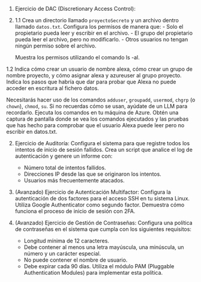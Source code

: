 1. Ejercicio de DAC (Discretionary Access Control):
2. 
    1.1   Crea un directorio llamado `proyectoSecreto` y un archivo dentro llamado `datos.txt`. Configura los permisos de manera que:
        - Solo el propietario pueda leer y escribir en el archivo.
        - El grupo del propietario pueda leer el archivo, pero no modificarlo.
        - Otros usuarios no tengan ningún permiso sobre el archivo.

   Muestra los permisos utilizando el comando ls -al.

1.2 Indica cómo crear un usuario de nombre alexa, cómo crear un grupo de nombre proyecto, y cómo  asignar alexa y azureuser al grupo proyecto. Indica los pasos que habría que dar para probar que Alexa no puede acceder en escritura al fichero datos.

   Necesitarás hacer uso de los comandos `adduser`, `groupadd`, `usermod`, `chgrp` (o `chown`), `chmod`, `su`. Si no recuerdas cómo se usan, ayúdate de un LLM para recordarlo. Ejecuta los comandos en tu máquina de Azure. Obtén una captura de pantalla donde se vea los comandos ejecutados y las pruebas que has hecho para comprobar que el usuario Alexa puede leer pero no escribir en datos.txt.

2. Ejercicio de Auditoría:
   Configura el sistema para que registre todos los intentos de inicio de sesión fallidos. Crea un script que analice el log de autenticación y genere un informe con:
   - Número total de intentos fallidos.
   - Direcciones IP desde las que se originaron los intentos.
   - Usuarios más frecuentemente atacados.

3. (Avanzado) Ejercicio de Autenticación Multifactor:
   Configura la autenticación de dos factores para el acceso SSH en tu sistema Linux. Utiliza Google Authenticator como segundo factor. Demuestra cómo funciona el proceso de inicio de sesión con 2FA.

4. (Avanzado) Ejercicio de Gestión de Contraseñas:
   Configura una política de contraseñas en el sistema que cumpla con los siguientes requisitos:
   - Longitud mínima de 12 caracteres.
   - Debe contener al menos una letra mayúscula, una minúscula, un número y un carácter especial.
   - No puede contener el nombre de usuario.
   - Debe expirar cada 90 días.
   Utiliza el módulo PAM (Pluggable Authentication Modules) para implementar esta política.
